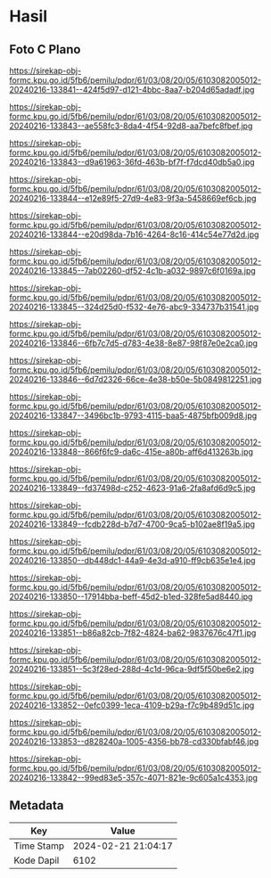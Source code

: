 # Hasil

## Foto C Plano

https://sirekap-obj-formc.kpu.go.id/5fb6/pemilu/pdpr/61/03/08/20/05/6103082005012-20240216-133841--424f5d97-d121-4bbc-8aa7-b204d65adadf.jpg

https://sirekap-obj-formc.kpu.go.id/5fb6/pemilu/pdpr/61/03/08/20/05/6103082005012-20240216-133843--ae558fc3-8da4-4f54-92d8-aa7befc8fbef.jpg

https://sirekap-obj-formc.kpu.go.id/5fb6/pemilu/pdpr/61/03/08/20/05/6103082005012-20240216-133843--d9a61963-36fd-463b-bf7f-f7dcd40db5a0.jpg

https://sirekap-obj-formc.kpu.go.id/5fb6/pemilu/pdpr/61/03/08/20/05/6103082005012-20240216-133844--e12e89f5-27d9-4e83-9f3a-5458669ef6cb.jpg

https://sirekap-obj-formc.kpu.go.id/5fb6/pemilu/pdpr/61/03/08/20/05/6103082005012-20240216-133844--e20d98da-7b16-4264-8c16-414c54e77d2d.jpg

https://sirekap-obj-formc.kpu.go.id/5fb6/pemilu/pdpr/61/03/08/20/05/6103082005012-20240216-133845--7ab02260-df52-4c1b-a032-9897c6f0169a.jpg

https://sirekap-obj-formc.kpu.go.id/5fb6/pemilu/pdpr/61/03/08/20/05/6103082005012-20240216-133845--324d25d0-f532-4e76-abc9-334737b31541.jpg

https://sirekap-obj-formc.kpu.go.id/5fb6/pemilu/pdpr/61/03/08/20/05/6103082005012-20240216-133846--6fb7c7d5-d783-4e38-8e87-98f87e0e2ca0.jpg

https://sirekap-obj-formc.kpu.go.id/5fb6/pemilu/pdpr/61/03/08/20/05/6103082005012-20240216-133846--6d7d2326-66ce-4e38-b50e-5b0849812251.jpg

https://sirekap-obj-formc.kpu.go.id/5fb6/pemilu/pdpr/61/03/08/20/05/6103082005012-20240216-133847--3496bc1b-9793-4115-baa5-4875bfb009d8.jpg

https://sirekap-obj-formc.kpu.go.id/5fb6/pemilu/pdpr/61/03/08/20/05/6103082005012-20240216-133848--866f6fc9-da6c-415e-a80b-aff6d413263b.jpg

https://sirekap-obj-formc.kpu.go.id/5fb6/pemilu/pdpr/61/03/08/20/05/6103082005012-20240216-133849--fd37498d-c252-4623-91a6-2fa8afd6d9c5.jpg

https://sirekap-obj-formc.kpu.go.id/5fb6/pemilu/pdpr/61/03/08/20/05/6103082005012-20240216-133849--fcdb228d-b7d7-4700-9ca5-b102ae8f19a5.jpg

https://sirekap-obj-formc.kpu.go.id/5fb6/pemilu/pdpr/61/03/08/20/05/6103082005012-20240216-133850--db448dc1-44a9-4e3d-a910-ff9cb635e1e4.jpg

https://sirekap-obj-formc.kpu.go.id/5fb6/pemilu/pdpr/61/03/08/20/05/6103082005012-20240216-133850--17914bba-beff-45d2-b1ed-328fe5ad8440.jpg

https://sirekap-obj-formc.kpu.go.id/5fb6/pemilu/pdpr/61/03/08/20/05/6103082005012-20240216-133851--b86a82cb-7f82-4824-ba62-9837676c47f1.jpg

https://sirekap-obj-formc.kpu.go.id/5fb6/pemilu/pdpr/61/03/08/20/05/6103082005012-20240216-133851--5c3f28ed-288d-4c1d-96ca-9df5f50be6e2.jpg

https://sirekap-obj-formc.kpu.go.id/5fb6/pemilu/pdpr/61/03/08/20/05/6103082005012-20240216-133852--0efc0399-1eca-4109-b29a-f7c9b489d51c.jpg

https://sirekap-obj-formc.kpu.go.id/5fb6/pemilu/pdpr/61/03/08/20/05/6103082005012-20240216-133853--d828240a-1005-4356-bb78-cd330bfabf46.jpg

https://sirekap-obj-formc.kpu.go.id/5fb6/pemilu/pdpr/61/03/08/20/05/6103082005012-20240216-133842--99ed83e5-357c-4071-821e-9c605a1c4353.jpg


## Metadata

| Key        | Value               |
| ---------- | ------------------- |
| Time Stamp | 2024-02-21 21:04:17 |
| Kode Dapil | 6102                |



